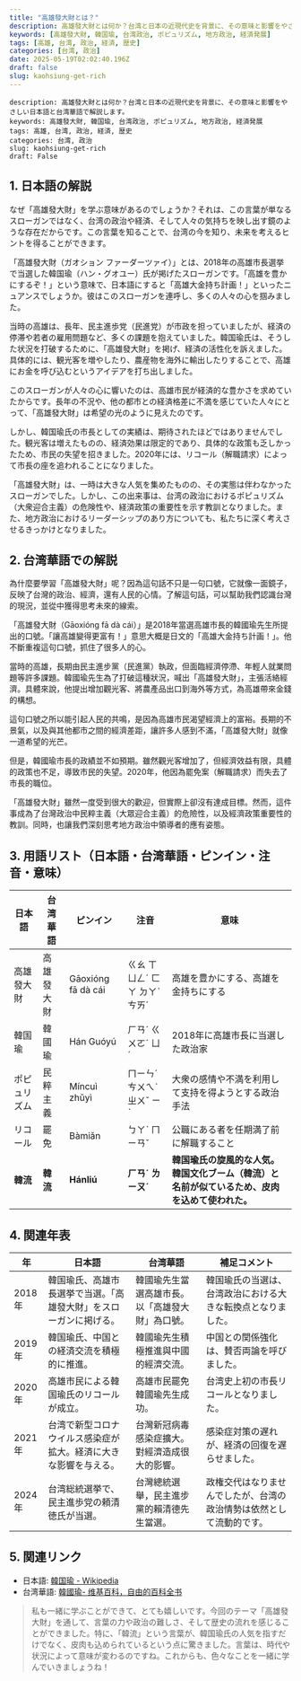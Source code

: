 ```yaml
---
title: "高雄發大財とは？"
description: 高雄發大財とは何か？台湾と日本の近現代史を背景に、その意味と影響をやさしい日本語と台湾華語で解説します。
keywords: [高雄發大財, 韓国瑜, 台湾政治, ポピュリズム, 地方政治, 経済発展]
tags: [高雄, 台湾, 政治, 経済, 歴史]
categories: [台湾, 政治]
date: 2025-05-19T02:02:40.196Z
draft: false
slug: kaohsiung-get-rich
---
```


```
description: 高雄發大財とは何か？台湾と日本の近現代史を背景に、その意味と影響をやさしい日本語と台湾華語で解説します。
keywords: 高雄發大財, 韓国瑜, 台湾政治, ポピュリズム, 地方政治, 経済発展
tags: 高雄, 台湾, 政治, 経済, 歴史
categories: 台湾, 政治
slug: kaohsiung-get-rich
draft: False
```

## 1. 日本語の解説

なぜ「高雄發大財」を学ぶ意味があるのでしょうか？それは、この言葉が単なるスローガンではなく、台湾の政治や経済、そして人々の気持ちを映し出す鏡のような存在だからです。この言葉を知ることで、台湾の今を知り、未来を考えるヒントを得ることができます。

「高雄發大財（ガオション ファーダーツァイ）」とは、2018年の高雄市長選挙で当選した韓国瑜（ハン・グオユー）氏が掲げたスローガンです。「高雄を豊かにするぞ！」という意味で、日本語にすると「高雄大金持ち計画！」といったニュアンスでしょうか。彼はこのスローガンを連呼し、多くの人々の心を掴みました。

当時の高雄は、長年、民主進歩党（民進党）が市政を担っていましたが、経済の停滞や若者の雇用問題など、多くの課題を抱えていました。韓国瑜氏は、そうした状況を打破するために、「高雄發大財」を掲げ、経済の活性化を訴えました。具体的には、観光客を増やしたり、農産物を海外に輸出したりすることで、高雄にお金を呼び込むというアイデアを打ち出しました。

このスローガンが人々の心に響いたのは、高雄市民が経済的な豊かさを求めていたからです。長年の不況や、他の都市との経済格差に不満を感じていた人々にとって、「高雄發大財」は希望の光のように見えたのです。

しかし、韓国瑜氏の市長としての実績は、期待されたほどではありませんでした。観光客は増えたものの、経済効果は限定的であり、具体的な政策も乏しかったため、市民の失望を招きました。2020年には、リコール（解職請求）によって市長の座を追われることになりました。

「高雄發大財」は、一時は大きな人気を集めたものの、その実態は伴わなかったスローガンでした。しかし、この出来事は、台湾の政治におけるポピュリズム（大衆迎合主義）の危険性や、経済政策の重要性を示す教訓となりました。また、地方政治におけるリーダーシップのあり方についても、私たちに深く考えさせるきっかけとなりました。

## 2. 台湾華語での解説

為什麼要學習「高雄發大財」呢？因為這句話不只是一句口號，它就像一面鏡子，反映了台灣的政治、經濟，還有人民的心情。了解這句話，可以幫助我們認識台灣的現況，並從中獲得思考未來的線索。

「高雄發大財（Gāoxióng fā dà cái）」是2018年當選高雄市長的韓國瑜先生所提出的口號。「讓高雄變得更富有！」意思大概是日文的「高雄大金持ち計画！」。他不斷重複這句口號，抓住了很多人的心。

當時的高雄，長期由民主進步黨（民進黨）執政，但面臨經濟停滯、年輕人就業問題等許多課題。韓國瑜先生為了打破這種狀況，喊出「高雄發大財」，主張活絡經濟。具體來說，他提出增加觀光客、將農產品出口到海外等方式，為高雄帶來金錢的構想。

這句口號之所以能引起人民的共鳴，是因為高雄市民渴望經濟上的富裕。長期的不景氣，以及與其他都市之間的經濟差距，讓許多人感到不滿，「高雄發大財」就像一道希望的光芒。

但是，韓國瑜市長的政績並不如預期。雖然觀光客增加了，但經濟效益有限，具體的政策也不足，導致市民的失望。2020年，他因為罷免案（解職請求）而失去了市長的職位。

「高雄發大財」雖然一度受到很大的歡迎，但實際上卻沒有達成目標。然而，這件事成為了台灣政治中民粹主義（大眾迎合主義）的危險性，以及經濟政策重要性的教訓。同時，也讓我們深刻思考地方政治中領導者的應有姿態。

## 3. 用語リスト（日本語・台湾華語・ピンイン・注音・意味）

| 日本語         | 台湾華語          | ピンイン            | 注音             | 意味                                                                      |
| -------------- | ----------------- | ------------------ | ---------------- | ------------------------------------------------------------------------- |
| 高雄發大財     | 高雄發大財        | Gāoxióng fā dà cái | ㄍㄠ ㄒㄩㄥˊ ㄈㄚ ㄉㄚˋ ㄘㄞˊ | 高雄を豊かにする、高雄を金持ちにする                                                                |
| 韓国瑜         | 韓國瑜            | Hán Guóyú         | ㄏㄢˊ ㄍㄨㄛˊ ㄩˊ   | 2018年に高雄市長に当選した政治家                                                                   |
| ポピュリズム   | 民粹主義          | Míncuì zhǔyì      | ㄇㄧㄣˊ ㄘㄨㄟˋ ㄓㄨˇ ㄧˋ | 大衆の感情や不満を利用して支持を得ようとする政治手法                                                            |
| リコール       | 罷免              | Bàmiǎn             | ㄅㄚˋ ㄇㄧㄢˇ          | 公職にある者を任期満了前に解職すること                                                                  |
| **韓流**       | **韓流**          | **Hánliú**         | **ㄏㄢˊ ㄌㄧㄡˊ**     | **韓国瑜氏の旋風的な人気。韓国文化ブーム（韓流）と名前が似ているため、皮肉を込めて使われた。**                                                |

## 4. 関連年表

| 年     | 日本語                                                                     | 台湾華語                                                                      | 補足コメント                                                                                                   |
| ------ | -------------------------------------------------------------------------- | -------------------------------------------------------------------------- | ------------------------------------------------------------------------------------------------------------- |
| 2018年 | 韓国瑜氏、高雄市長選挙で当選。「高雄發大財」をスローガンに掲げる。                                               | 韓國瑜先生當選高雄市長。以「高雄發大財」為口號。                                                              | 韓国瑜氏の当選は、台湾政治における大きな転換点となりました。                                                                 |
| 2019年 | 韓国瑜氏、中国との経済交流を積極的に推進。                                                               | 韓國瑜先生積極推進與中國的經濟交流。                                                               | 中国との関係強化は、賛否両論を呼びました。                                                                                   |
| 2020年 | 高雄市民による韓国瑜氏のリコールが成立。                                                               | 高雄市民罷免韓國瑜先生成功。                                                                | 台湾史上初の市長リコールとなりました。                                                                                       |
| 2021年 | 台湾で新型コロナウイルス感染症が拡大。経済に大きな影響を与える。                                                         | 台灣新冠病毒感染症擴大。對經濟造成很大的影響。                                                              | 感染症対策の遅れが、経済の回復を遅らせました。                                                                               |
| 2024年 | 台湾総統選挙で、民主進歩党の頼清徳氏が当選。                                                               | 台灣總統選舉，民主進步黨的賴清德先生當選。                                                              | 政権交代はなりませんでしたが、台湾の政治情勢は依然として流動的です。                                                               |

## 5. 関連リンク

*   日本語: [韓国瑜 - Wikipedia](https://ja.wikipedia.org/wiki/%E9%9F%93%E5%9B%BD%E7%91%9C)
*   台湾華語: [韓國瑜- 维基百科，自由的百科全书](https://zh.wikipedia.org/wiki/%E9%9F%93%E5%9C%8B%E7%91%9C)

> 私も一緒に学ぶことができて、とても嬉しいです。今回のテーマ「高雄發大財」を通して、言葉の力や政治の難しさ、そして歴史の流れを感じることができました。特に、「韓流」という言葉が、韓国瑜氏の人気を指すだけでなく、皮肉も込められているという点に驚きました。言葉は、時代や状況によって意味が変わるのですね。これからも、色々なことを一緒に学んでいきましょうね！

